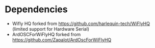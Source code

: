 # Dependencies 

* Wifly HQ forked from https://github.com/harlequin-tech/WiFlyHQ (limited support for Hardware Serial)
* ArdOSCForWiFlyHQ forked from https://github.com/Zapalot/ArdOscForWiFlyHQ
